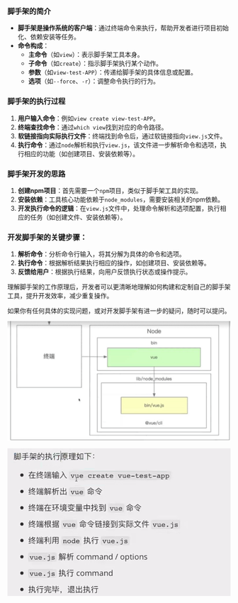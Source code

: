 
### 脚手架的简介
- **脚手架是操作系统的客户端**：通过终端命令来执行，帮助开发者进行项目初始化、依赖安装等任务。
- **命令构成**：
  - **主命令**（如`view`）：表示脚手架工具本身。
  - **子命令**（如`create`）：指示脚手架执行某个动作。
  - **参数**（如`view-test-APP`）：传递给脚手架的具体信息或配置。
  - **选项**（如`--force`、`-r`）：调整命令执行的行为。

### 脚手架的执行过程
1. **用户输入命令**：例如`view create view-test-APP`。
2. **终端查找命令**：通过`which view`找到对应的命令路径。
3. **软链接指向实际执行文件**：终端找到命令后，通过软链接指向`view.js`文件。
4. **执行命令**：通过`node`解析和执行`view.js`，该文件进一步解析命令和选项，执行相应的功能（如创建项目、安装依赖等）。

### 脚手架开发的思路
1. **创建npm项目**：首先需要一个`npm`项目，类似于脚手架工具的实现。
2. **安装依赖**：工具核心功能依赖于`node_modules`，需要安装相关的npm依赖。
3. **开发执行命令的逻辑**：在`view.js`文件中，处理命令解析和选项配置，执行相应的任务（如创建文件、安装依赖等）。

### 开发脚手架的关键步骤：
1. **解析命令**：分析命令行输入，将其分解为具体的命令和选项。
2. **执行命令**：根据解析结果执行相应的操作，如创建项目、安装依赖等。
3. **反馈给用户**：根据执行结果，向用户反馈执行状态或操作提示。

理解脚手架的工作原理后，开发者可以更清晰地理解如何构建和定制自己的脚手架工具，提升开发效率，减少重复操作。

如果你有任何具体的实现问题，或对开发脚手架有进一步的疑问，随时可以提问。

![](附件/2-3从使用角度理解什么是脚手架？-1.png)


![](附件/2-3从使用角度理解什么是脚手架？.png)